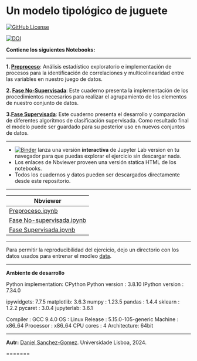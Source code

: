 # Un modelo tipológico de juguete

[![GitHub License](https://img.shields.io/github/license/Daniel-SanchezG/Un-modelo-de-juguete)](https://github.com/Daniel-SanchezG/Un-modelo-de-juguete/blob/main/LICENSE)

[![DOI](https://zenodo.org/badge/DOI/10.5281/zenodo.10155404.svg)](https://doi.org/10.5281/zenodo.10155404)




**Contiene los siguientes Notebooks:**

---

**1. [Preproceso](./Multicollinearity.ipynb)**: Análisis estadístico exploratorio e implementación de procesos para la identificación de correlaciones y multicolinearidad entre las variables en nuestro juego de datos.


**2. [Fase No-Supervisada](./CCA_Clustering.ipynb)**: Este cuaderno presenta la implementación de los procedimientos necesarios para realizar el agrupamiento de los elementos de nuestro conjunto de datos.

**3.[Fase Supervisada](./CCA_Classif.ipynb)**: Este cuaderno presenta el desarrollo y comparación de diferentes algoritmos de clasificación supervisada. Como resultado final el modelo puede ser guardado para su posterior uso en nuevos conjuntos de datos.


---

* [![Binder](https://mybinder.org/badge_logo.svg)](https://mybinder.org/v2/gh/Daniel-SanchezG/MACLAS/main) lanza una versión **interactiva** de Jupyter Lab version en tu navegador para que puedas explorar el ejercicio sin descargar nada.  
* Los enlaces de Nbviewer proveen una versión statica HTML de los notebooks.
* Todos los cuadernos y datos pueden ser descargados directamente desde este repositorio. 

---
| Nbviewer |
| ---      |
| [Preproceso.ipynb](https://nbviewer.org/github/Daniel-SanchezG/Un-modelo-de-juguete/blob/main/Multicollinearity.ipynb) |
| [Fase No-supervisada.ipynb](https://nbviewer.org/github/Daniel-SanchezG/Un-modelo-de-juguete/blob/main/CCA_Clustering.ipynb) |
| [Fase Supervisada.ipynb](https://nbviewer.org/github/Daniel-SanchezG/Un-modelo-de-juguete/blob/main/CCA_Classif.ipynb) |

---
Para permitir la reproducibilidad del ejercicio, dejo un directorio con los datos usados para entrenar el modleo [data](./DATA/cuerpos_preprocessed.xlsx). 

---
**Ambiente de desarrollo**

Python implementation: CPython
Python version       : 3.8.10
IPython version      : 7.34.0

ipywidgets: 7.7.5
matplotlib: 3.6.3
numpy     : 1.23.5
pandas    : 1.4.4
sklearn   : 1.2.2
pycaret   : 3.0.4
jupyterlab: 3.6.1

Compiler    : GCC 9.4.0
OS          : Linux
Release     : 5.15.0-105-generic
Machine     : x86_64
Processor   : x86_64
CPU cores   : 4
Architecture: 64bit

---
**Autr:** [Daniel Sanchez-Gomez](mailto:daniel-sanchez-gomez@edu.ulisboa.pt). Universidade Lisboa, 2024. 

=======

